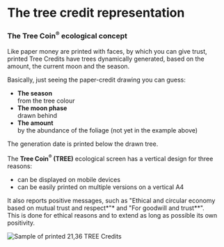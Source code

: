 # The tree credit representation


### The Tree Coin<sup>®</sup> ecological concept

Like paper money are printed with faces, by which you can give trust, printed Tree Credits have trees dynamically generated, based on the amount, the current moon and the season.

Basically, just seeing the paper-credit drawing you can guess:

-	**The season**<br />from the tree colour
-	**The moon phase**<br />drawn behind
-	**The amount**<br />by the abundance of the foliage (not yet in the example above)

The generation date is printed below the drawn tree.

The **Tree Coin<sup>®</sup> (TREE)** ecological screen has a vertical design for three reasons:
*	can be displayed on mobile devices
*	can be easily printed on multiple versions on a vertical A4

It also reports positive messages, such as "Ethical and circular economy based on mutual trust and respect*"* and "For goodwill and trust**".<br />
This is done for ethical reasons and to extend as long as possible its own positivity.

![​​Sample of printed 21,36 TREE Credits](../../_img/immagine.png)
